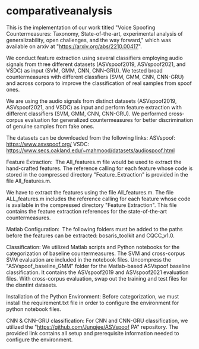 # comparativeanalysis
This is the implementation of our work titled "Voice Spoofing Countermeasures: Taxonomy, State-of-the-art, experimental analysis of generalizability, open challenges, and the way forward," which was available on arxiv at "https://arxiv.org/abs/2210.00417".

We conduct feature extraction using several classifiers employing audio signals from three different datasets (ASVspoof2019, ASVspoof2021, and VSDC) as input (SVM, GMM, CNN, CNN-GRU). We tested broad countermeasures with different classfiers (SVM, GMM, CNN, CNN-GRU) and across corpora to improve the classification of real samples from spoof ones. 

We are using the audio signals from distinct datasets (ASVspoof2019, ASVspoof2021, and VSDC) as input and perform feature extraction with different classifiers (SVM, GMM, CNN, CNN-GRU). We performed cross-corpus evaluation for generalized countermeasures for better discrimination of genuine samples from fake ones.

The datasets can be downloaded from the following links:
ASVspoof: https://www.asvspoof.org/
VSDC: https://www.secs.oakland.edu/~mahmood/datasets/audiospoof.html


Feature Extraction: 
The All_features.m file would be used to extract the hand-crafted features. The reference calling for each feature whose code is stored in the compressed directory "Feature_Extraction" is provided in the file All_features.m.

We have to extract the features using the file All_features.m. The file ALL_features.m includes the reference calling for each feature whose code is available in the compressed directory "Feature Extraction". This file contains the feature extraction references for the state-of-the-art countermeasures. 

Matlab Configuration: 
The following folders must be added to the paths before the features can be extracted: bosaris_toolkit and CQCC_v1.0. 

Classification:
We utilized Matlab scripts and Python notebooks for the categorization of baseline countermeasures. The SVM and cross-corpus SVM evaluation are included in the notebook files. Uncompress the "ASVspoof_baseline_GMM" folder for the Matlab-based ASVspoof baseline classification. It contains the ASVspoof2019 and ASVspoof2021 evaluation files.  With cross-corpus evaluation, swap out the training and test files for the disntint datasets.

Installation of the Python Environment:
Before categorization, we must install the requirement.txt file in order to configure the environment for python notebook files.

CNN & CNN-GRU classification:
For CNN and CNN-GRU classification, we utilized the "https://github.com/Jungjee/ASVspoof PA" repository. The provided link contains all setup and prerequisite information needed to configure the environment. 

